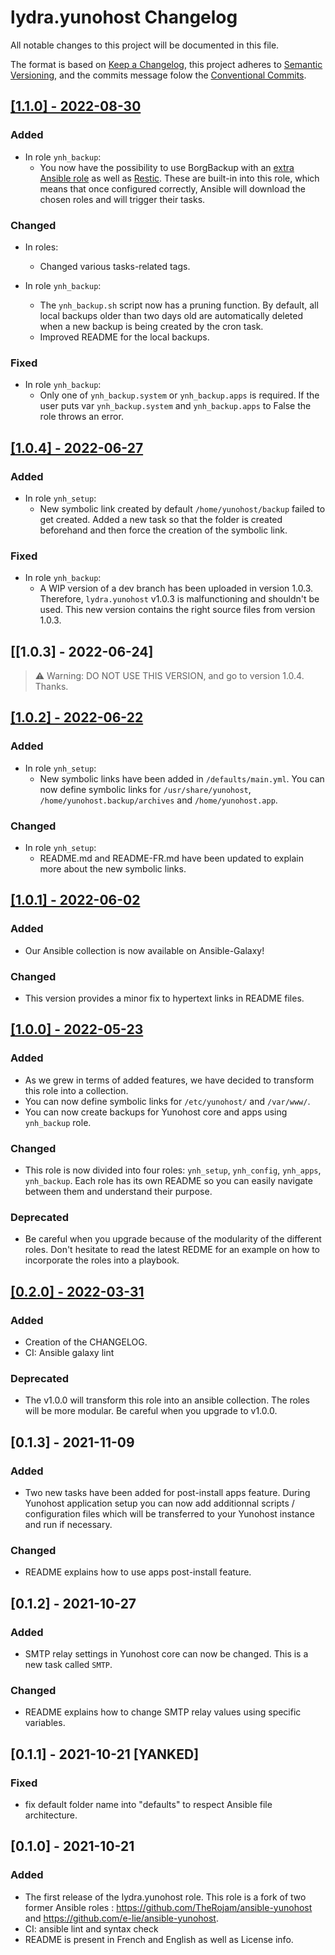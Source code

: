 # lydra.yunohost Changelog

All notable changes to this project will be documented in this file.

The format is based on [Keep a Changelog](https://keepachangelog.com/en/1.0.0/),
this project adheres to [Semantic Versioning](https://semver.org/spec/v2.0.0.html),
and the commits message folow the [Conventional Commits](https://www.conventionalcommits.org/en/v1.0.0/).

## [[1.1.0] - 2022-08-30](https://lab.frogg.it/lydra/yunohost/ansible-yunohost/-/releases/1.1.0)

### Added

- In role `ynh_backup`:
  - You now have the possibility to use BorgBackup with an [extra Ansible role](https://github.com/borgbase/ansible-role-borgbackup) as well as [Restic](https://github.com/roles-ansible/ansible_role_restic). These are built-in into this role, which means that once configured correctly, Ansible will download the chosen roles and will trigger their tasks.

### Changed

- In roles:
  - Changed various tasks-related tags.

- In role `ynh_backup`:
  - The `ynh_backup.sh` script now has a pruning function. By default, all local backups older than two days old are automatically deleted when a new backup is being created by the cron task.
  - Improved README for the local backups.

### Fixed

- In role `ynh_backup`:
  - Only one of `ynh_backup.system` or `ynh_backup.apps` is required. If the user puts var `ynh_backup.system` and `ynh_backup.apps` to False the role throws an error.

## [[1.0.4] - 2022-06-27](https://lab.frogg.it/lydra/yunohost/ansible-yunohost/-/releases/1.0.4)

### Added

- In role `ynh_setup`:
  - New symbolic link created by default `/home/yunohost/backup` failed to get created. Added a new task so that the folder is created beforehand and then force the creation of the symbolic link.

### Fixed

- In role `ynh_backup`:
  - A WIP version of a dev branch has been uploaded in version 1.0.3. Therefore, `lydra.yunohost` v1.0.3 is malfunctioning and shouldn't be used. This new version contains the right source files from version 1.0.3.

## [[1.0.3] - 2022-06-24]

> ⚠️ Warning: DO NOT USE THIS VERSION, and go to version 1.0.4. Thanks.

## [[1.0.2] - 2022-06-22](https://lab.frogg.it/lydra/yunohost/ansible-yunohost/-/releases/1.0.2)

### Added

- In role `ynh_setup`:
  - New symbolic links have been added in `/defaults/main.yml`. You can now define symbolic links for `/usr/share/yunohost`, `/home/yunohost.backup/archives` and `/home/yunohost.app`.

### Changed

- In role `ynh_setup`:
  - README.md and README-FR.md have been updated to explain more about the new symbolic links.

## [[1.0.1] - 2022-06-02](https://lab.frogg.it/lydra/yunohost/ansible-yunohost/-/releases/1.0.1)

### Added

- Our Ansible collection is now available on Ansible-Galaxy!

### Changed

- This version provides a minor fix to hypertext links in README files.

## [[1.0.0] - 2022-05-23](https://lab.frogg.it/lydra/yunohost/ansible-yunohost/-/releases/1.0.0)

### Added

- As we grew in terms of added features, we have decided to transform this role into a collection.
- You can now define symbolic links for `/etc/yunohost/` and `/var/www/`.
- You can now create backups for Yunohost core and apps using `ynh_backup` role.

### Changed

- This role is now divided into four roles: `ynh_setup`, `ynh_config`, `ynh_apps`, `ynh_backup`. Each role has its own README so you can easily navigate between them and understand their purpose.

### Deprecated

- Be careful when you upgrade because of the modularity of the different roles. Don't hesitate to read the latest REDME for an example on how to incorporate the roles into a playbook.

## [[0.2.0] - 2022-03-31](https://lab.frogg.it/lydra/yunohost/ansible-yunohost/-/releases/0.2.0)

### Added

- Creation of the CHANGELOG.
- CI: Ansible galaxy lint

### Deprecated

- The v1.0.0 will transform this role into an ansible collection.
The roles will be more modular. Be careful when you upgrade to v1.0.0.

## [0.1.3] - 2021-11-09

### Added

- Two new tasks have been added for post-install apps feature. During Yunohost application setup you can now add additionnal scripts / configuration files which will be transferred to your Yunohost instance and run if necessary.

### Changed

- README explains how to use apps post-install feature.

## [0.1.2] - 2021-10-27

### Added

- SMTP relay settings in Yunohost core can now be changed. This is a new task called `SMTP`.

### Changed

- README explains how to change SMTP relay values using specific variables.

## [0.1.1] - 2021-10-21 [YANKED]

### Fixed

- fix default folder name into "defaults" to respect Ansible file architecture.

## [0.1.0] - 2021-10-21

### Added

- The first release of the lydra.yunohost role. This role is a fork of two former Ansible roles : <https://github.com/TheRojam/ansible-yunohost> and <https://github.com/e-lie/ansible-yunohost>.
- CI: ansible lint and syntax check
- README is present in French and English as well as License info.
